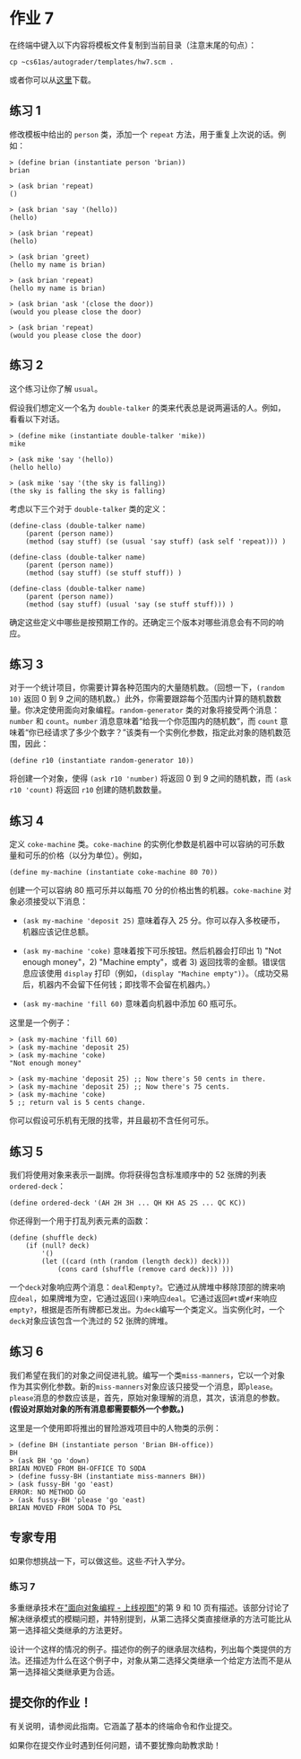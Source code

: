 # 作业 7

在终端中键入以下内容将模板文件复制到当前目录（注意末尾的句点）：

```
cp ~cs61as/autograder/templates/hw7.scm . 
```

或者你可以从[这里](http://inst.eecs.berkeley.edu/~cs61as/templates/hw7.scm)下载。

## 练习 1

修改模板中给出的 `person` 类，添加一个 `repeat` 方法，用于重复上次说的话。例如：

```
> (define brian (instantiate person 'brian))
brian 

> (ask brian 'repeat)
() 

> (ask brian 'say '(hello))
(hello) 

> (ask brian 'repeat)
(hello) 

> (ask brian 'greet)
(hello my name is brian) 

> (ask brian 'repeat)
(hello my name is brian) 

> (ask brian 'ask '(close the door))
(would you please close the door) 

> (ask brian 'repeat)
(would you please close the door) 
```

## 练习 2

这个练习让你了解 `usual`。

假设我们想定义一个名为 `double-talker` 的类来代表总是说两遍话的人。例如，看看以下对话。

```
> (define mike (instantiate double-talker 'mike))
mike 

> (ask mike 'say '(hello))
(hello hello) 

> (ask mike 'say '(the sky is falling))
(the sky is falling the sky is falling) 
```

考虑以下三个对于 `double-talker` 类的定义：

```
(define-class (double-talker name)
    (parent (person name))
    (method (say stuff) (se (usual 'say stuff) (ask self 'repeat))) ) 

(define-class (double-talker name)
    (parent (person name))
    (method (say stuff) (se stuff stuff)) ) 

(define-class (double-talker name)
    (parent (person name))
    (method (say stuff) (usual 'say (se stuff stuff))) ) 
```

确定这些定义中哪些是按预期工作的。还确定三个版本对哪些消息会有不同的响应。

## 练习 3

对于一个统计项目，你需要计算各种范围内的大量随机数。（回想一下，`(random 10)` 返回 0 到 9 之间的随机数。）此外，你需要跟踪每个范围内计算的随机数数量。你决定使用面向对象编程。`random-generator` 类的对象将接受两个消息：`number` 和 `count`。`number` 消息意味着“给我一个你范围内的随机数”，而 `count` 意味着“你已经请求了多少个数字？”该类有一个实例化参数，指定此对象的随机数范围，因此：

```
(define r10 (instantiate random-generator 10)) 
```

将创建一个对象，使得 `(ask r10 'number)` 将返回 0 到 9 之间的随机数，而 `(ask r10 'count)` 将返回 `r10` 创建的随机数数量。

## 练习 4

定义 `coke-machine` 类。`coke-machine` 的实例化参数是机器中可以容纳的可乐数量和可乐的价格（以分为单位）。例如，

```
(define my-machine (instantiate coke-machine 80 70)) 
```

创建一个可以容纳 80 瓶可乐并以每瓶 70 分的价格出售的机器。`coke-machine` 对象必须接受以下消息：

+   `(ask my-machine 'deposit 25)` 意味着存入 25 分。你可以存入多枚硬币，机器应该记住总额。

+   `(ask my-machine 'coke)` 意味着按下可乐按钮。然后机器会打印出 1) "Not enough money"，2) "Machine empty"，或者 3) 返回找零的金额。错误信息应该使用 `display` 打印（例如，`(display "Machine empty")`）。（成功交易后，机器内不会留下任何钱；即找零不会留在机器内。）

+   `(ask my-machine 'fill 60)` 意味着向机器中添加 60 瓶可乐。

这里是一个例子：

```
> (ask my-machine 'fill 60)
> (ask my-machine 'deposit 25)
> (ask my-machine 'coke)
"Not enough money"

> (ask my-machine 'deposit 25) ;; Now there's 50 cents in there.
> (ask my-machine 'deposit 25) ;; Now there's 75 cents.
> (ask my-machine 'coke)
5 ;; return val is 5 cents change. 
```

你可以假设可乐机有无限的找零，并且最初不含任何可乐。

## 练习 5

我们将使用对象来表示一副牌。你将获得包含标准顺序中的 52 张牌的列表 `ordered-deck`：

```
(define ordered-deck '(AH 2H 3H ... QH KH AS 2S ... QC KC)) 
```

你还得到一个用于打乱列表元素的函数：

```
(define (shuffle deck)
    (if (null? deck)
        '()
        (let ((card (nth (random (length deck)) deck)))
            (cons card (shuffle (remove card deck))) ))) 
```

一个`deck`对象响应两个消息：`deal`和`empty?`。它通过从牌堆中移除顶部的牌来响应`deal`，如果牌堆为空，它通过返回`()`来响应`deal`。它通过返回`#t`或`#f`来响应`empty?`，根据是否所有牌都已发出。为`deck`编写一个类定义。当实例化时，一个`deck`对象应该包含一个洗过的 52 张牌的牌堆。

## 练习 6

我们希望在我们的对象之间促进礼貌。编写一个类`miss-manners`，它以一个对象作为其实例化参数。新的`miss-manners`对象应该只接受一个消息，即`please`。`please`消息的参数应该是，首先，原始对象理解的消息，其次，该消息的参数。**(假设对原始对象的所有消息都需要额外一个参数。)**

这里是一个使用即将推出的冒险游戏项目中的人物类的示例：

```
> (define BH (instantiate person 'Brian BH-office))
BH
> (ask BH 'go 'down)
BRIAN MOVED FROM BH-OFFICE TO SODA
> (define fussy-BH (instantiate miss-manners BH))
> (ask fussy-BH 'go 'east)
ERROR: NO METHOD GO
> (ask fussy-BH 'please 'go 'east)
BRIAN MOVED FROM SODA TO PSL 
```

## 专家专用

如果你想挑战一下，可以做这些。这些*不*计入学分。

### 练习 7

多重继承技术在["面向对象编程 - 上线视图"](http://www-inst.eecs.berkeley.edu/~cs61as/reader/aboveline.pdf)的第 9 和 10 页有描述。该部分讨论了解决继承模式的模糊问题，并特别提到，从第二选择父类直接继承的方法可能比从第一选择祖父类继承的方法更好。

设计一个这样的情况的例子。描述你的例子的继承层次结构，列出每个类提供的方法。还描述为什么在这个例子中，对象从第二选择父类继承一个给定方法而不是从第一选择祖父类继承更为合适。

## 提交你的作业！

有关说明，请参阅此指南。它涵盖了基本的终端命令和作业提交。

如果你在提交作业时遇到任何问题，请不要犹豫向助教求助！
